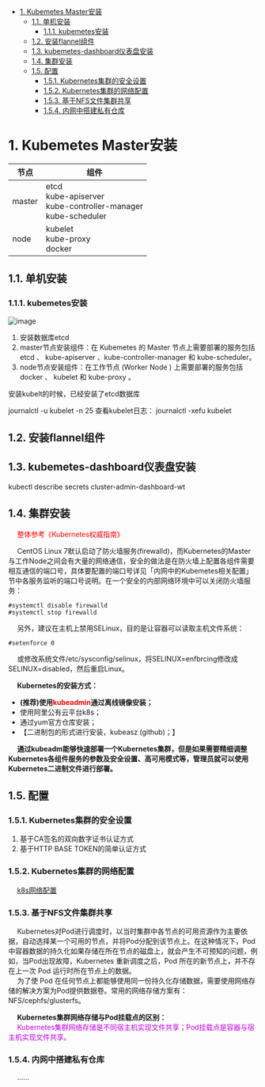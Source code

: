 
<!-- TOC -->

- [1. Kubemetes Master安装](#1-kubemetes-master安装)
    - [1.1. 单机安装](#11-单机安装)
        - [1.1.1. kubemetes安装](#111-kubemetes安装)
    - [1.2. 安装flannel组件](#12-安装flannel组件)
    - [1.3. kubemetes-dashboard仪表盘安装](#13-kubemetes-dashboard仪表盘安装)
    - [1.4. 集群安装](#14-集群安装)
    - [1.5. 配置](#15-配置)
        - [1.5.1. Kubernetes集群的安全设置](#151-kubernetes集群的安全设置)
        - [1.5.2. Kubernetes集群的网络配置](#152-kubernetes集群的网络配置)
        - [1.5.3. 基于NFS文件集群共享](#153-基于nfs文件集群共享)
        - [1.5.4. 内网中搭建私有仓库](#154-内网中搭建私有仓库)

<!-- /TOC -->


# 1. Kubemetes Master安装  

|节点|组件|
|---|---|
|master|etcd <br> kube-apiserver <br> kube-controller-manager <br> kube-scheduler|
|node|kubelet <br> kube-proxy <br> docker|


## 1.1. 单机安装

### 1.1.1. kubemetes安装
<!--
kubernetes(k8s) 集群 安装总流程
http://blog.51yip.com/cloud/2399.html

kubeadm安装单机k8s
*** https://blog.csdn.net/zjcjava/article/details/99317569
centos7安装kubernetes
https://blog.csdn.net/sumengnan/article/details/120932201

*** 本质是第一步的报错，failed to pull image \"k8s.gcr.io/pause:3.6\"
https://ceshiren.com/t/topic/22431
-->

<!-- 
Unable to register node with API server
https://blog.csdn.net/hawk199/article/details/125058030

*** 问题 使用kubeadm创建集群失败报Unable to register node with API server
https://blog.csdn.net/hawk199/article/details/125058030
The connection to the server localhost:8080 was refused - did you specify the right host or port?解决
https://blog.csdn.net/CEVERY/article/details/108753379

failed to get sandbox image “k8s.gcr.io/pause:3.6“: failed to pull image “k8s.gcr.io/pause:3.6“
https://blog.csdn.net/Haskei/article/details/128474534
https://blog.csdn.net/hawk199/article/details/125058030

-->

![image](http://182.92.69.8:8081/img/devops/k8s/k8s-20.png)  
1. 安装数据库etcd  
1. master节点安装组件：在 Kubemetes 的 Master 节点上需要部署的服务包括 etcd 、 kube-apiserver 、kube-controller-manager 和 kube-scheduler。    
2. node节点安装组件：在工作节点 (Worker Node ) 上需要部署的服务包括 docker 、 kubelet 和 kube-proxy 。    


安装kubelt的时候，已经安装了etcd数据库


journalctl -u kubelet -n 25
查看kubelet日志： journalctl -xefu kubelet


## 1.2. 安装flannel组件
<!-- 
安装flannel组件
https://blog.csdn.net/weixin_45067241/article/details/126531465
-->


## 1.3. kubemetes-dashboard仪表盘安装  
<!-- 
安装
k8s入门：kubernetes-dashboard 安装
https://blog.csdn.net/qq_41538097/article/details/125561769

*** 配置用户
http://www.manongjc.com/detail/62-twpjlhgearkhued.html
https://www.soulchild.cn/post/2945


Dashboard 认证 - 配置登录权限
https://blog.csdn.net/qq_41619571/article/details/127217339

查看用户列表
https://blog.csdn.net/weixin_42350212/article/details/125460396

-->

 kubectl describe secrets cluster-admin-dashboard-wt
 

<!-- 

彻底搞懂 K8S Pod Pending 故障原因及解决方案
https://blog.csdn.net/xcbeyond/article/details/124580730

主节点无法调度 0/1 nodes are available: 1 node(s) had untolerated taint {node.kubernetes.io/not-ready: }
https://blog.csdn.net/hzwy23/article/details/128111446
https://cloud.tencent.com/developer/article/2090770

【Kubernetes系列】Kubernetes常见报错
https://blog.csdn.net/u012069313/article/details/125264651


*** k8s 1.24 taint污点修改
https://i4t.com/5471.html

查日志命令  k8s启动Pod遇到CrashLoopBackOff的解决方法
https://www.jianshu.com/p/bcc05427990d

-->


## 1.4. 集群安装
<!-- 
https://mp.weixin.qq.com/s/4zsGwYBLoiZx0l68NQPPMA
https://blog.csdn.net/qq_46595591/article/details/107520114?utm_medium=distribute.wap_relevant.none-task-blog-title-4
-->
&emsp; <font color = "red">整体参考《Kubernetes权威指南》</font>  


&emsp; CentOS Linux 7默认启动了防火墙服务(firewalld)，而Kubernetes的Master与工作Node之间会有大量的网络通信，安全的做法是在防火墙上配置各组件需要相互通信的端口号，具体要配置的端口号详见「内网中的Kubemetes相关配置」节中各服务监听的端口号说明。在一个安全的内部网络环境中可以关闭防火墙服务：  

```text
#systemctl disable firewalld
#systemctl stop firewalld
```
&emsp; 另外，建议在主机上禁用SELinux，目的是让容器可以读取主机文件系统：  
```
#setenforce 0
```
&emsp; 或修改系统文件/etc/sysconfig/selinux，将SELINUX=enfbrcing修改成SELINUX=disabled，然后重启Linux。  

&emsp; **Kubernetes的安装方式：**  

* **(推荐)使用<font color = "red">kubeadmin</font>通过离线镜像安装；**  
* 使用阿里公有云平台k8s；  
* 通过yum官方仓库安装；  
* 【二进制包的形式进行安装，kubeasz (github)；】  

&emsp; **通过kubeadm能够快速部署一个Kubernetes集群，但是如果需要精细调整Kubernetes各组件服务的参数及安全设置、高可用模式等，管理员就可以使用Kubernetes二进制文件进行部署。**  


## 1.5. 配置

### 1.5.1. Kubernetes集群的安全设置

1. 基于CA签名的双向数字证书认证方式
2. 基于HTTP BASE TOKEN的简单认证方式  

### 1.5.2. Kubernetes集群的网络配置
&emsp; [k8s网络配置](/docs/devAndOps/k8s/k8snetwork.md)  

### 1.5.3. 基于NFS文件集群共享  
<!-- 
Kubernetes 集群部署NFS网络存储
https://blog.csdn.net/zuozewei/article/details/108165523
-->
&emsp; Kubernetes对Pod进行调度时，以当时集群中各节点的可用资源作为主要依据，自动选择某一个可用的节点，并将Pod分配到该节点上。在这种情况下，Pod中容器数据的持久化如果存储在所在节点的磁盘上，就会产生不可预知的问题，例如，当Pod出现故障，Kubernetes 重新调度之后，Pod 所在的新节点上，并不存在上一次 Pod 运行时所在节点上的数据。  
&emsp; 为了使 Pod 在任何节点上都能够使用同一份持久化存储数据，需要使用网络存储的解决方案为Pod提供数据卷。常用的网络存储方案有：NFS/cephfs/glusterfs。  

&emsp; **Kubernetes集群网络存储与Pod挂载点的区别：**  
&emsp; <font color = "clime">Kubernetes集群网络存储是不同宿主机实现文件共享；Pod挂载点是容器与宿主机实现文件共享。</font>  

### 1.5.4. 内网中搭建私有仓库  
&emsp; ......
<!-- 
从私有仓库拉取镜像
https://kubernetes.io/zh/docs/tasks/configure-pod-container/pull-image-private-registry/
-->

<!--   
1. Docker Private Registry (私有 Docker 镜像库)  
&emsp; 使用Docker提供的Registry镜像创建一个私有镜像仓库。  
&emsp; 详细的安装步骤请参考Docker的官方文档 https://docs.docker.eom/registry/deploying/o  
2. kubelet配置  
    &emsp; 由于在Kubemetes中是以Pod而不是以Docker容器为管理单元的，在kubelet创建Pod时，还通过启动一个名为ger.io/google_containers/pause的镜像来实现Pod的概念。  
    &emsp; 该镜像存在于谷歌镜像库http://gcr.io 中，需要通过一台能够连上Internet的服务器将其下载，导出文件，再push到私有Docker Registry中。  
    &emsp; 之后，可以给每台Node的kubelet服务加上启动参数-pod-infra-container-image，指定为私有Docker Registry中pause镜像的地址。例如：  

    ```text
    #cat /etc/kubemetes/kubelet
    KUBELET_ARGS="--api-servers=http://192.168.18.3:8080
    一一hostname-override=l92.168.18.3 一一log-dir=/var/log/kubemetes 一一v=2
    --pod-infra-container-image=gcr.io/google_containers/pause-amd64:3.0"
    ```
    &emsp; 如果该镜像无法从gcr.io下载，则也可以从Docker Hub上进行下载：  

    ```text
    #docker pull kubeguide/pause-amd64:3.0
    ```
    &emsp; 修改kubelet配置文件中的-pod_infra_container_image参数：  

    ```
    --pod-infra-container-image=kubeguide/pause-amd64:3.0
    ```
    &emsp; 然后重启kubelet服务：  

    ```
    #systemctl restart kubelet
    ```
    &emsp; 通过以上设置就在内网环境中搭建了一个企业内部的私有容器云平台。  
-->


